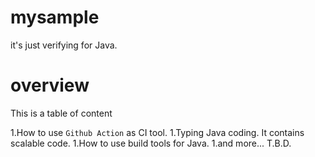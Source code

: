 # mysample
it's just verifying for Java.

# overview 
This is a table of content

1.How to use `Github Action` as CI tool.
1.Typing Java coding. It contains scalable code.
1.How to use build tools for Java.
1.and more... T.B.D.
